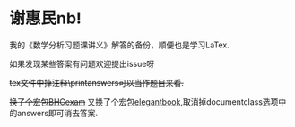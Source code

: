 # 谢惠民nb!
我的《数学分析习题课讲义》解答的备份，顺便也是学习LaTex.

如果发现某些答案有问题欢迎提出issue呀

~~tex文件中掉注释\printanswers可以当作题目来看.~~

~~换了个宏包[BHCexam](http://docs.mathcrowd.cn/advances/bhcexam.html)~~
又换了个宏包[elegantbook](https://github.com/ElegantLaTeX/ElegantBook),取消掉documentclass选项中的answers即可消去答案.